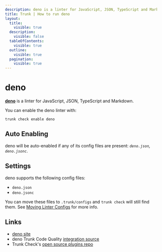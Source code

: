 ```yaml
---
description: deno is a linter for JavaScript, JSON, TypeScript and Markdown
title: Trunk | How to run deno
layout:
  title:
    visible: true
  description:
    visible: false
  tableOfContents:
    visible: true
  outline:
    visible: true
  pagination:
    visible: true
---
```


# deno

[**deno**](https://deno.land/manual) is a linter for JavaScript, JSON, TypeScript and Markdown.

You can enable the deno linter with:

```shell
trunk check enable deno
```

## Auto Enabling

deno will be auto-enabled if any of its config files are present: *`deno.json`, `deno.jsonc`*.

## Settings

deno supports the following config files:
* `deno.json`
* `deno.jsonc`

You can move these files to `.trunk/configs` and `trunk check` will still find them. See [Moving Linter Configs](..#moving-linter-configs) for more info.




## Links

- [deno site](https://deno.land/manual)
- deno Trunk Code Quality [integration source](https://github.com/trunk-io/plugins/tree/main/linters/deno)
- Trunk Check's [open source plugins repo](https://github.com/trunk-io/plugins/tree/main)
